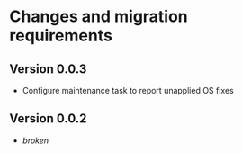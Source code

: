 # Changes and migration requirements

## Version 0.0.3

* Configure maintenance task to report unapplied OS fixes

## Version 0.0.2

* *broken*
